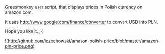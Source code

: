Greesmonkey user script, that displays prices in Polish currency on amazon.com.

It uses http://www.google.com/finance/converter to convert USD into PLN.

Hope you like it. ;-)

!(http://github.com/iczechowski/amazon-polish-price/blob/master/amazon-pln-price.png)
